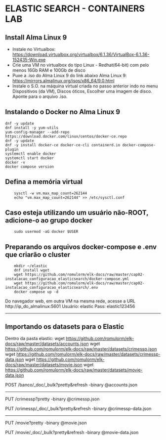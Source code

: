 # ELASTIC SEARCH - CONTAINERS LAB


## Install Alma Linux 9

* Instale no Virtualbox: https://download.virtualbox.org/virtualbox/6.1.36/VirtualBox-6.1.36-152435-Win.exe
* Crie uma VM no virtualbox do tipo Linux - Redhat(64-bit) com pelo menos 16Gb RAM e 100Gb de disco
* Puxe a .iso do Alma Linux 9 do link abaixo Alma Linux 9: https://mirrors.almalinux.org/isos/x86_64/9.0.html
* Instale o S.O. na máquina virtual criada no passo anterior indo no menu Dispositivos (da VM), Discos óticos, Escolher uma imagem de disco. Aponte para o arquivo .iso.

## Instalando o Docker no Alma Linux 9

    dnf -y update
    dnf install -y yum-utils
    yum-config-manager --add-repo https://download.docker.com/linux/centos/docker-ce.repo
    dnf -y update
    dnf -y install docker-ce docker-ce-cli containerd.io docker-compose-plugin
    systemctl enable docker
    systemctl start docker
    docker -v
    docker compose version

## Defina a memória virtual

        sysctl -w vm.max_map_count=262144
        echo "vm.max_map_count=262144" >> /etc/sysctl.conf

##  Caso esteja utilizando um usuário não-ROOT, adicione-o ao grupo docker
        sudo usermod -aG docker $USER

## Preparando os arquivos docker-compose e .env que criarão o cluster
        mkdir ~/elastic
        dnf install wget
        wget https://github.com/romulorm/elk-docs/raw/master/cap02-instalacao_configuracao_elasticsearch/docker-compose.yml
        wget https://github.com/romulorm/elk-docs/raw/master/cap02-instalacao_configuracao_elasticsearch/.env
        docker compose up -d

Do navegador web, em outra VM na mesma rede, acesse a URL http://ip_do_almalinux:5601
Usuário: elastic
Pass: elastic123456

--------------------------------------
Importando os datasets para o Elastic
--------------------------------------

Dentro da pasta elastic:
        wget https://github.com/romulorm/elk-docs/raw/master/datasets/accounts.json
        wget https://github.com/romulorm/elk-docs/raw/master/datasets/crimessp.json
        wget https://github.com/romulorm/elk-docs/raw/master/datasets/crimessp-data.json
        wget https://github.com/romulorm/elk-docs/raw/master/datasets/movie.json
        wget https://github.com/romulorm/elk-docs/raw/master/datasets/movie-data.json

POST /banco/_doc/_bulk?pretty&refresh
-binary @accounts.json

--------------------------

PUT /crimessp?pretty
-binary @crimessp.json

PUT /crimessp/_doc/_bulk?pretty&refresh
-binary @crimessp-data.json

--------------------------

PUT /movie?pretty
-binary @movie.json

PUT /movie/_doc/_bulk?pretty&refresh
-binary @movie-data.json

